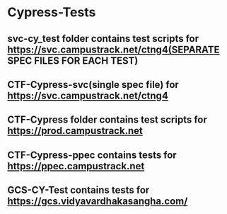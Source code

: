 # Cypress-Tests
## svc-cy_test folder contains test scripts for https://svc.campustrack.net/ctng4(SEPARATE SPEC FILES FOR EACH TEST)
## CTF-Cypress-svc(single spec file) for https://svc.campustrack.net/ctng4
## CTF-Cypress folder contains test scripts for https://prod.campustrack.net
## CTF-Cypress-ppec contains tests for https://ppec.campustrack.net
## GCS-CY-Test contains tests for https://gcs.vidyavardhakasangha.com/

